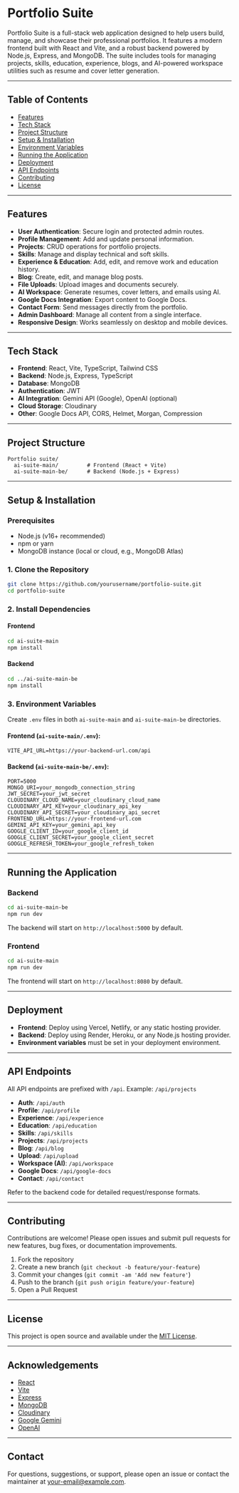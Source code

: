 # Portfolio Suite

Portfolio Suite is a full-stack web application designed to help users build, manage, and showcase their professional portfolios. It features a modern frontend built with React and Vite, and a robust backend powered by Node.js, Express, and MongoDB. The suite includes tools for managing projects, skills, education, experience, blogs, and AI-powered workspace utilities such as resume and cover letter generation.

---

## Table of Contents
- [Features](#features)
- [Tech Stack](#tech-stack)
- [Project Structure](#project-structure)
- [Setup & Installation](#setup--installation)
- [Environment Variables](#environment-variables)
- [Running the Application](#running-the-application)
- [Deployment](#deployment)
- [API Endpoints](#api-endpoints)
- [Contributing](#contributing)
- [License](#license)

---

## Features
- **User Authentication**: Secure login and protected admin routes.
- **Profile Management**: Add and update personal information.
- **Projects**: CRUD operations for portfolio projects.
- **Skills**: Manage and display technical and soft skills.
- **Experience & Education**: Add, edit, and remove work and education history.
- **Blog**: Create, edit, and manage blog posts.
- **File Uploads**: Upload images and documents securely.
- **AI Workspace**: Generate resumes, cover letters, and emails using AI.
- **Google Docs Integration**: Export content to Google Docs.
- **Contact Form**: Send messages directly from the portfolio.
- **Admin Dashboard**: Manage all content from a single interface.
- **Responsive Design**: Works seamlessly on desktop and mobile devices.

---

## Tech Stack
- **Frontend**: React, Vite, TypeScript, Tailwind CSS
- **Backend**: Node.js, Express, TypeScript
- **Database**: MongoDB
- **Authentication**: JWT
- **AI Integration**: Gemini API (Google), OpenAI (optional)
- **Cloud Storage**: Cloudinary
- **Other**: Google Docs API, CORS, Helmet, Morgan, Compression

---

## Project Structure
```
Portfolio suite/
  ai-suite-main/         # Frontend (React + Vite)
  ai-suite-main-be/      # Backend (Node.js + Express)
```

---

## Setup & Installation

### Prerequisites
- Node.js (v16+ recommended)
- npm or yarn
- MongoDB instance (local or cloud, e.g., MongoDB Atlas)

### 1. Clone the Repository
```bash
git clone https://github.com/yourusername/portfolio-suite.git
cd portfolio-suite
```

### 2. Install Dependencies
#### Frontend
```bash
cd ai-suite-main
npm install
```
#### Backend
```bash
cd ../ai-suite-main-be
npm install
```

### 3. Environment Variables
Create `.env` files in both `ai-suite-main` and `ai-suite-main-be` directories.

#### Frontend (`ai-suite-main/.env`):
```
VITE_API_URL=https://your-backend-url.com/api
```

#### Backend (`ai-suite-main-be/.env`):
```
PORT=5000
MONGO_URI=your_mongodb_connection_string
JWT_SECRET=your_jwt_secret
CLOUDINARY_CLOUD_NAME=your_cloudinary_cloud_name
CLOUDINARY_API_KEY=your_cloudinary_api_key
CLOUDINARY_API_SECRET=your_cloudinary_api_secret
FRONTEND_URL=https://your-frontend-url.com
GEMINI_API_KEY=your_gemini_api_key
GOOGLE_CLIENT_ID=your_google_client_id
GOOGLE_CLIENT_SECRET=your_google_client_secret
GOOGLE_REFRESH_TOKEN=your_google_refresh_token
```

---

## Running the Application

### Backend
```bash
cd ai-suite-main-be
npm run dev
```
The backend will start on `http://localhost:5000` by default.

### Frontend
```bash
cd ai-suite-main
npm run dev
```
The frontend will start on `http://localhost:8080` by default.

---

## Deployment
- **Frontend**: Deploy using Vercel, Netlify, or any static hosting provider.
- **Backend**: Deploy using Render, Heroku, or any Node.js hosting provider.
- **Environment variables** must be set in your deployment environment.

---

## API Endpoints
All API endpoints are prefixed with `/api`. Example: `/api/projects`

- **Auth**: `/api/auth`
- **Profile**: `/api/profile`
- **Experience**: `/api/experience`
- **Education**: `/api/education`
- **Skills**: `/api/skills`
- **Projects**: `/api/projects`
- **Blog**: `/api/blog`
- **Upload**: `/api/upload`
- **Workspace (AI)**: `/api/workspace`
- **Google Docs**: `/api/google-docs`
- **Contact**: `/api/contact`

Refer to the backend code for detailed request/response formats.

---

## Contributing
Contributions are welcome! Please open issues and submit pull requests for new features, bug fixes, or documentation improvements.

1. Fork the repository
2. Create a new branch (`git checkout -b feature/your-feature`)
3. Commit your changes (`git commit -am 'Add new feature'`)
4. Push to the branch (`git push origin feature/your-feature`)
5. Open a Pull Request

---

## License
This project is open source and available under the [MIT License](LICENSE).

---

## Acknowledgements
- [React](https://react.dev/)
- [Vite](https://vitejs.dev/)
- [Express](https://expressjs.com/)
- [MongoDB](https://www.mongodb.com/)
- [Cloudinary](https://cloudinary.com/)
- [Google Gemini](https://ai.google.dev/gemini-api/docs)
- [OpenAI](https://openai.com/)

---

## Contact
For questions, suggestions, or support, please open an issue or contact the maintainer at your-email@example.com.
